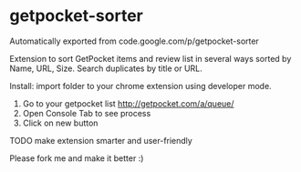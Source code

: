 # getpocket-sorter
Automatically exported from code.google.com/p/getpocket-sorter

Extension to sort GetPocket items and review list in several ways sorted by Name, URL, Size. Search duplicates by title or URL.

Install: import folder to your chrome extension using developer mode.

1. Go to your getpocket list http://getpocket.com/a/queue/
2. Open Console Tab to see process
3. Click on new button

TODO make extension smarter and user-friendly

Please fork me and make it better :)

